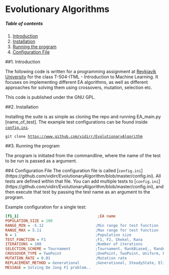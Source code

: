 Evolutionary Algorithms
=====================

##### Table of contents

1. [Introduction](#intro)
2. [Installation](#install)
3. [Running the program](#run)
4. [Configuration File](#config)


<a name="intro" />
##1. Introduction

The following code is written for a programming assignment at [Reykjavík University](http://www.ru.is) for the class T-504-ITML - Introduction to Machine Learning.
It focuses on implementing different EA algorithms, as well as different
approaches for solving them using crossovers, mutation, selection etc.

This code is published under the GNU GPL.

<a name="install" />
##2. Installation

Installing the suite is as simple as cloning the repo and running EA_main.py [name_of_test]. The example test configurations can be found inside [<code>config.ini</code>](https://github.com/vidirr/EvolutionaryAlgorithm/blob/master/config.ini).


<code>git clone https://www.github.com/vidirr/EvolutionaryAlgorithm</code>


<a name="run" />
##3. Running the program

The program is initiated from the commandline, where the name of the test to be run is passed as a argument.

<a name="config" />
##4 Configuration File
The configuration file is called [<code>config.ini</code>](https://github.com/vidirr/EvolutionaryAlgorithm/blob/master/config.ini). All tests are defined within that file. You can add multiple tests to [<code>config.ini</code>](https://github.com/vidirr/EvolutionaryAlgorithm/blob/master/config.ini), and then execute that test by passing the test name as an argument to the program.

Example configuration for a single test:
```ini
[f1_1]                                   ;EA name
POPULATION_SIZE = 100
RANGE_MIN = -5.12                       ;Min range for test function
RANGE_MAX = 5.11                        ;Max range for test function
N = 1                                   ;Population size
TEST_FUNCTION = F1                      ;F1, F2, Shekel, Rana
ITERATIONS = 100                        ;Number of iterations
SELECTION_SCHEME = Tournament           ;Tournament, RankBiased,, Random
CROSSOVER_TYPE = TwoPoint               ;OnePoint, TwoPoint, Uniform, Random
MUTATION_RATE = 0.01                    ;Mutation rate
REPLACEMENT_METHOD = Generational       ;Generational, SteadyState, Elitism, Truncation, Random
MESSAGE = Solving De Jong F1 problem..
```